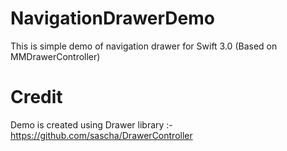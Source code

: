 # NavigationDrawerDemo

This is simple demo of navigation drawer for Swift 3.0 (Based on MMDrawerController)

# Credit

Demo is created using Drawer library :- https://github.com/sascha/DrawerController

